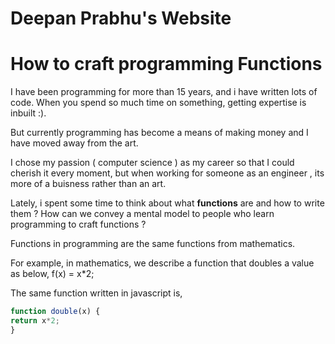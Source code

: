 # Deepan Prabhu's Website


# How to craft programming Functions

I have been programming for more than 15 years, and i have written lots of code.
When you spend so much time on something, getting expertise is inbuilt :).

But currently programming has become a means of making money and I have moved away from the art.

I chose my passion ( computer science ) as my career so that I could cherish it every moment, but when working for someone as an engineer , its more of a buisness rather than an art.

Lately, i spent some time to think about what **functions** are and how to write them ? How can we convey a mental model to people who learn programming to craft functions ?

Functions in programming are the same functions from mathematics.

For example, in mathematics, we describe a function that doubles a value as below,
f(x) = x*2;

The same function written in javascript is,

```javascript
function double(x) {
return x*2;
}
```
